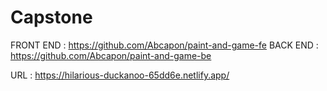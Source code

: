 # Capstone

FRONT END : https://github.com/Abcapon/paint-and-game-fe
BACK END : https://github.com/Abcapon/paint-and-game-be

URL : https://hilarious-duckanoo-65dd6e.netlify.app/
